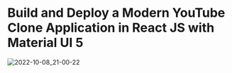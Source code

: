 # Build and Deploy a Modern YouTube Clone Application in React JS with Material UI 5
![2022-10-08_21-00-22](https://user-images.githubusercontent.com/101324479/194726091-719d6f81-fda3-49e1-aa25-d17597c7cc4a.png)


